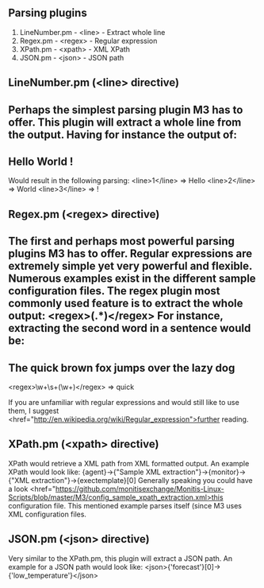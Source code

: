 Parsing plugins
---------------
 1. LineNumber.pm - &lt;line&gt; - Extract whole line
 2. Regex.pm - &lt;regex&gt; - Regular expression
 3. XPath.pm - &lt;xpath&gt; - XML XPath
 4. JSON.pm - &lt;json&gt; - JSON path

LineNumber.pm (&lt;line&gt; directive)
--------------------------------
Perhaps the simplest parsing plugin M3 has to offer.
This plugin will extract a whole line from the output.
Having for instance the output of:
---
Hello
World
!
---
Would result in the following parsing:
&lt;line&gt;1&lt;/line&gt; =&gt; Hello
&lt;line&gt;2&lt;/line&gt; =&gt; World
&lt;line&gt;3&lt;/line&gt; =&gt; !

Regex.pm (&lt;regex&gt; directive)
----------------------------
The first and perhaps most powerful parsing plugins M3 has to offer.
Regular expressions are extremely simple yet very powerful and flexible.
Numerous examples exist in the different sample configuration files.
The regex plugin most commonly used feature is to extract the whole output:
&lt;regex&gt;(.*)&lt;/regex&gt;
For instance, extracting the second word in a sentence would be:
---
The quick brown fox jumps over the lazy dog
---
&lt;regex&gt;\w+\s+(\w+)&lt;/regex&gt; =&gt; quick

If you are unfamiliar with regular expressions and would still like to use
them, I suggest <href="http://en.wikipedia.org/wiki/Regular_expression">further reading.</a>

XPath.pm (&lt;xpath&gt; directive)
----------------------------
XPath would retrieve a XML path from XML formatted output.
An example XPath would look like:
{agent}-&gt;{"Sample XML extraction"}-&gt;{monitor}-&gt;{"XML extraction"}-&gt;{exectemplate}[0]
Generally speaking you could have a look <href="https://github.com/monitisexchange/Monitis-Linux-Scripts/blob/master/M3/config_sample_xpath_extraction.xml>this configuration file</a>.
This mentioned example parses itself (since M3 uses XML configuration files.

JSON.pm (&lt;json&gt; directive)
--------------------------
Very similar to the XPath.pm, this plugin will extract a JSON path.
An example for a JSON path would look like:
&lt;json&gt;{'forecast'}[0]-&gt;{'low_temperature'}&lt;/json&gt;
